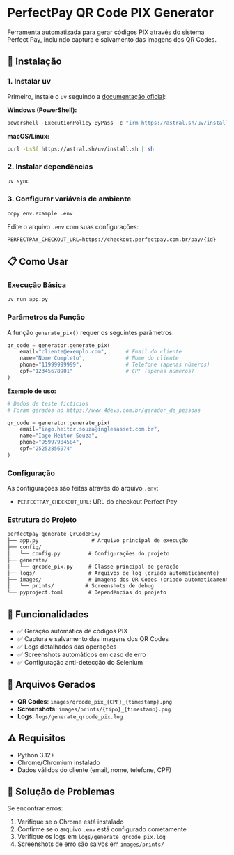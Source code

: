 # PerfectPay QR Code PIX Generator

Ferramenta automatizada para gerar códigos PIX através do sistema Perfect Pay, incluindo captura e salvamento das imagens dos QR Codes.

## 🚀 Instalação

### 1. Instalar uv

Primeiro, instale o `uv` seguindo a [documentação oficial](https://docs.astral.sh/uv/getting-started/installation/):

**Windows (PowerShell):**

```powershell
powershell -ExecutionPolicy ByPass -c "irm https://astral.sh/uv/install.ps1 | iex"
```

**macOS/Linux:**

```bash
curl -LsSf https://astral.sh/uv/install.sh | sh
```

### 2. Instalar dependências

```bash
uv sync
```

### 3. Configurar variáveis de ambiente

```bash
copy env.example .env
```

Edite o arquivo `.env` com suas configurações:

```env
PERFECTPAY_CHECKOUT_URL=https://checkout.perfectpay.com.br/pay/{id}
```

## 📋 Como Usar

### Execução Básica

```bash
uv run app.py
```

### Parâmetros da Função

A função `generate_pix()` requer os seguintes parâmetros:

```python
qr_code = generator.generate_pix(
    email="cliente@exemplo.com",      # Email do cliente
    name="Nome Completo",             # Nome do cliente
    phone="11999999999",              # Telefone (apenas números)
    cpf="12345678901"                 # CPF (apenas números)
)
```

**Exemplo de uso:**

```python
# Dados de teste fictícios
# Foram gerados no https://www.4devs.com.br/gerador_de_pessoas

qr_code = generator.generate_pix(
    email="iago.heitor.souza@inglesasset.com.br",
    name="Iago Heitor Souza",
    phone="95997984584",
    cpf="25252856974"
)
```

### Configuração

As configurações são feitas através do arquivo `.env`:

- `PERFECTPAY_CHECKOUT_URL`: URL do checkout Perfect Pay

### Estrutura do Projeto

```markdown
perfectpay-generate-QrCodePix/
├── app.py                 # Arquivo principal de execução
├── config/
│   └── config.py         # Configurações do projeto
├── generate/
│   └── qrcode_pix.py     # Classe principal de geração
├── logs/                 # Arquivos de log (criado automaticamente)
├── images/               # Imagens dos QR Codes (criado automaticamente)
│   └── prints/          # Screenshots de debug
└── pyproject.toml        # Dependências do projeto
```

## 🔧 Funcionalidades

- ✅ Geração automática de códigos PIX
- ✅ Captura e salvamento das imagens dos QR Codes
- ✅ Logs detalhados das operações
- ✅ Screenshots automáticos em caso de erro
- ✅ Configuração anti-detecção do Selenium

## 📁 Arquivos Gerados

- **QR Codes**: `images/qrcode_pix_{CPF}_{timestamp}.png`
- **Screenshots**: `images/prints/{tipo}_{timestamp}.png`
- **Logs**: `logs/generate_qrcode_pix.log`

## ⚠️ Requisitos

- Python 3.12+
- Chrome/Chromium instalado
- Dados válidos do cliente (email, nome, telefone, CPF)

## 🐛 Solução de Problemas

Se encontrar erros:

1. Verifique se o Chrome está instalado
2. Confirme se o arquivo `.env` está configurado corretamente
3. Verifique os logs em `logs/generate_qrcode_pix.log`
4. Screenshots de erro são salvos em `images/prints/`
